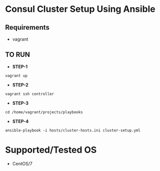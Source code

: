 # Consul Cluster Setup Using Ansible

## Requirements
* vagrant

## TO RUN
* **STEP-1**
```
vagrant up
```

* **STEP-2**
```
vagrant ssh controller
```

* **STEP-3**
```
cd /home/vagrant/projects/playbooks
```

* **STEP-4**
```
ansible-playbook -i hosts/cluster-hosts.ini cluster-setup.yml
```
# Supported/Tested OS
* CentOS/7
